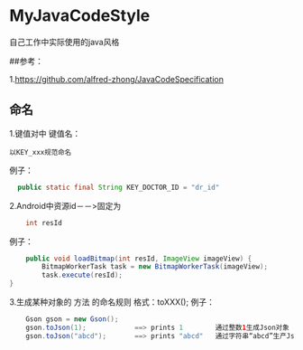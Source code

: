 # MyJavaCodeStyle
自己工作中实际使用的java风格

##参考：

1.<https://github.com/alfred-zhong/JavaCodeSpecification>
## 命名
1.键值对中 键值名：
	
	以KEY_xxx规范命名
  例子：
  ``` java
  	public static final String KEY_DOCTOR_ID = "dr_id"
  ```
  
2.Android中资源id－－>固定为 
``` java
	int resId
``` 
	
  例子：

``` java
 	public void loadBitmap(int resId, ImageView imageView) {
    	BitmapWorkerTask task = new BitmapWorkerTask(imageView);
    	task.execute(resId);
}
```
3.生成某种对象的 方法 的命名规则  格式：toXXX();
  例子：
``` java
	Gson gson = new Gson();
	gson.toJson(1);            ==> prints 1        通过整数1生成Json对象
	gson.toJson("abcd");       ==> prints "abcd"   通过字符串“abcd”生产Json对象
```
  

